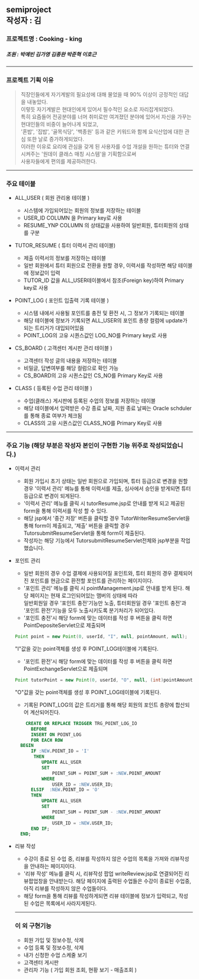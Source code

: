 semiproject  
작성자 : 김 
----------------------
### 프로젝트명 : Cooking - king
##### 조원 :  박예빈 김가영 김종완 박준혁 이호근 
----------------------


### 프로젝트 기획 이유
> 직장인들에게 자기계발의 필요성에 대해 물었을 때 90% 이상이 긍정적인 대답을 내놓았다.  
> 이렇듯 자기계발은 현대인에게 있어서 필수적인 요소로 자리잡게되었다.   
> 특히 요즘들어 전공분야를 너머 취미로만 여겨졌던 분야에 있어서 자신을 가꾸는 현대인들의 비중이 늘어나게 되었고,  
> '혼밥', '집밥', '골목식당', '백종원' 등과 같은 키워드와 함께 요식산업에 대한 관심 또한 날로 증가하게되었다.  
> 이러한 이유로 요리에 관심을 갖게 된 사용자를 수업 개설을 원하는 튜터와 연결시켜주는 '원데이 클래스 매칭 시스템'을 기획함으로써  
> 사용자들에게 편의를 제공하려한다.
-----------------------

### 주요 테이블  
  
+ ALL_USER ( 회원 관리용 테이블 )
  + 시스템에 가입되어있는 회원의 정보를 저장하는 테이블
  + USER_ID COLUMN 을 Primary key로 사용
  + RESUME_YNP COLUMN 의 상태값을 사용하여 일반회원, 튜터회원의 상태를 구분
  
+ TUTOR_RESUME ( 튜터 이력서 관리 테이블)
  + 제출 이력서의 정보를 저장하는 테이블
  + 일반 회원에서 튜터 회원으로 전환을 원할 경우, 이력서를 작성하면 해당 테이블에 정보값이 입력
  + TUTOR_ID 값을 ALL_USER테이블에서 참조(Foreign key)하여 Primary key로 사용
  
+ POINT_LOG ( 포인트 입출력 기록 테이블 )
  + 시스템 내에서 사용될 포인트를 충전 및 환전 시, 그 정보가 기록되는 테이블
  + 해당 테이블에 정보가 기록되면 ALL_USER의 포인트 총량 컬럼에 update가 되는 트리거가 대입되어있음
  + POINT_LOG의 고유 시퀀스값인 LOG_NO를 Primary key로 사용
  
+ CS_BOARD ( 고객센터 게시판 관리 테이블 )
  + 고객센터 작성 글의 내용을 저장하는 테이블
  + 비밀글, 답변여부를 해당 컬럼으로 확인 가능
  + CS_BOARD의 고유 시퀀스값인 CS_NO를 Primary Key로 사용
  
+ CLASS ( 등록된 수업 관리 테이블 )
  + 수업(클래스) 게시판에 등록된 수업의 정보를 저장하는 테이블
  + 해당 테이블에서 입력받은 수강 종료 날짜, 지원 종료 날짜는 Oracle schduler를 통해 종료 여부가 체크됨
  + CLASS의 고유 시퀀스값인 CLASS_NO를 Primary Key로 사용

-----------------------

### 주요 기능  (해당 부분은 작성자 본인이 구현한 기능 위주로 작성되었습니다.)
  
+ 이력서 관리
  + 회원 가입시 초기 상태는 일반 회원으로 가입되며, 튜터 등급으로 변경을 원할 경우 '이력서 관리' 메뉴를 통해 이력서를 제출, 심사에서 승인을 받게되면 튜터 등급으로 변경이 되게된다.
  + '이력서 관리' 메뉴를 클릭 시 tutorResume.jsp로 안내를 받게 되고 제공된 form을 통해 이력서를 작성 할 수 있다. 
  + 해당 jsp에서 '중간 저장' 버튼을 클릭할 경우 TutorWriterResumeServlet을 통해 form이 제출되고, '제출' 버튼을 클릭할 경우 TutorsubmitResumeServlet을 통해 form이 제출된다.
  + 작성자는 해당 기능에서 TutorsubmitResumeServlet전체와 jsp부분을 작업했습니다.
  
+ 포인트 관리
  + 일반 회원의 경우 수업 결제에 사용되어질 포인트와, 튜터 회원의 경우 결제되어진 포인트를 현금으로 환전할 포인트를 관리하는 페이지이다.
  + '포인트 관리' 메뉴를 클릭 시 pointManagement.jsp로 안내를 받게 된다. 해당 페이지는 현재 로그인되어있는 맴버의 상태에 따라  
    일반회원일 경우 '포인트 충전'기능만 노출,  튜터회원일 경우 '포인트 충전'과 '포인트 환전'기능을 모두 노출시키도록 분기처리가 되어있다.
  + '포인트 충전'시 해당 form에 맞는 데이터를 작성 후 버튼을 클릭 하면 PointDepositeServlet으로 제출되며  
  ```java
  Point point = new Point(0, userId, "I", null, pointAmount, null);  
  ```
    "I"값을 갖는 point객체를 생성 후 POINT_LOG테이블에 기록된다.
  + '포인트 환전'시 해당 form에 맞는 데이터를 작성 후 버튼을 클릭 하면 PointExchangeServlet으로 제출되며  
  ```java
  Point tutorPoint = new Point(0, userId, "O", null, (int)pointAmount, null);  
  ```
    "O"값을 갖는 point객체를 생성 후 POINT_LOG테이블에 기록된다.
  + 기록된 POINT_LOG의 값은 트리거를 통해 해당 회원의 포인트 총량에 합산되어 계산되어진다.   
  ```sql
      CREATE OR REPLACE TRIGGER TRG_POINT_LOG_IO
        BEFORE
        INSERT ON POINT_LOG
        FOR EACH ROW
    BEGIN
        IF :NEW.POINT_IO = 'I'
         THEN
            UPDATE ALL_USER
            SET
                POINT_SUM = POINT_SUM + :NEW.POINT_AMOUNT
            WHERE
                USER_ID = :NEW.USER_ID;
        ELSIF  :NEW.POINT_IO = 'O'
        THEN
            UPDATE ALL_USER
            SET
                POINT_SUM = POINT_SUM - :NEW.POINT_AMOUNT
            WHERE
                USER_ID = :NEW.USER_ID;
        END IF;
    END;
  ```
+ 리뷰 작성
  + 수강이 종료 된 수업 중, 리뷰를 작성하지 않은 수업의 목록을 가져와 리뷰작성을 안내하는 페이지이다.
  + '리뷰 작성' 메뉴를 클릭 시, 리뷰작성 팝업 writeReview.jsp로 연결되어진 리뷰팝업창을 안내받는다. 해당 페이지에 출력된 수업들은 수강이 종료된 수업중, 아직 리뷰를 작성하지 않은 수업들이다.
  + 해당 form을 통해 리뷰를 작성하게되면 리뷰 테이블에 정보가 입력되고, 작성된 수업은 목록에서 사라지게된다.
  
  -----------------------
  ### 이 외 구현기능
  + 회원 가입 및 정보수정, 삭제
  + 수업 등록 및 정보수정, 삭제
  + 내가 신청한 수업 스케줄 보기
  + 고객센터 게시판
  + 관리자 기능 ( 가입 회원 조회, 현황 보기 - 매출조회 )
